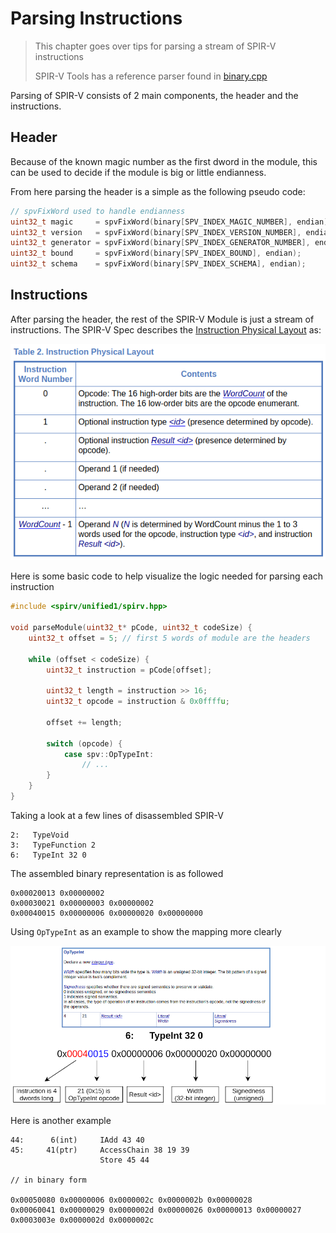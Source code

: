 # Parsing Instructions

> This chapter goes over tips for parsing a stream of SPIR-V instructions
>
> SPIR-V Tools has a reference parser found in [binary.cpp](https://github.com/KhronosGroup/SPIRV-Tools/blob/master/source/binary.cpp)

Parsing of SPIR-V consists of 2 main components, the header and the instructions.

## Header

Because of the known magic number as the first dword in the module, this can be used to decide if the module is big or little endianness.

From here parsing the header is a simple as the following pseudo code:
```cpp
// spvFixWord used to handle endianness
uint32_t magic     = spvFixWord(binary[SPV_INDEX_MAGIC_NUMBER], endian);
uint32_t version   = spvFixWord(binary[SPV_INDEX_VERSION_NUMBER], endian);
uint32_t generator = spvFixWord(binary[SPV_INDEX_GENERATOR_NUMBER], endian);
uint32_t bound     = spvFixWord(binary[SPV_INDEX_BOUND], endian);
uint32_t schema    = spvFixWord(binary[SPV_INDEX_SCHEMA], endian);
```

## Instructions

After parsing the header, the rest of the SPIR-V Module is just a stream of instructions. The SPIR-V Spec describes the [Instruction Physical Layout](https://www.khronos.org/registry/spir-v/specs/unified1/SPIRV.html#_a_id_physicallayout_a_physical_layout_of_a_spir_v_module_and_instruction) as:

![parsing_instructions_spec_table.png](../images/parsing_instructions_spec_table.png)

Here is some basic code to help visualize the logic needed for parsing each instruction

```cpp
#include <spirv/unified1/spirv.hpp>

void parseModule(uint32_t* pCode, uint32_t codeSize) {
    uint32_t offset = 5; // first 5 words of module are the headers

    while (offset < codeSize) {
        uint32_t instruction = pCode[offset];

        uint32_t length = instruction >> 16;
        uint32_t opcode = instruction & 0x0ffffu;

        offset += length;

        switch (opcode) {
            case spv::OpTypeInt:
                // ...
        }
    }
}
```

Taking a look at a few lines of disassembled SPIR-V

```
2:   TypeVoid
3:   TypeFunction 2
6:   TypeInt 32 0
```

The assembled binary representation is as followed

```
0x00020013 0x00000002
0x00030021 0x00000003 0x00000002
0x00040015 0x00000006 0x00000020 0x00000000
```

Using `OpTypeInt` as an example to show the mapping more clearly

![parsing_instructions_optypeint.png](../images/parsing_instructions_optypeint.png)

Here is another example

```
44:      6(int)     IAdd 43 40
45:     41(ptr)     AccessChain 38 19 39
                    Store 45 44

// in binary form

0x00050080 0x00000006 0x0000002c 0x0000002b 0x00000028
0x00060041 0x00000029 0x0000002d 0x00000026 0x00000013 0x00000027
0x0003003e 0x0000002d 0x0000002c
```